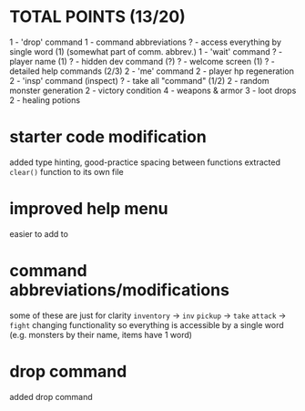 # TOTAL POINTS (13/20)
1 - 'drop' command
1 - command abbreviations
? - access everything by single word (1) (somewhat part of comm. abbrev.)
1 - 'wait' command
? - player name (1)
? - hidden dev command (?)
? - welcome screen (1)
? - detailed help commands (2/3)
2 - 'me' command
2 - player hp regeneration
2 - 'insp' command (inspect)
? - take all "command" (1/2)
2 - random monster generation
2 - victory condition
4 - weapons & armor
3 - loot drops
2 - healing potions

# starter code modification
added type hinting, good-practice spacing between functions
extracted `clear()` function to its own file

# improved help menu
easier to add to

# command abbreviations/modifications
some of these are just for clarity
`inventory` -> `inv`
`pickup` -> `take`
`attack` -> `fight`
changing functionality so everything is accessible by a single word (e.g. monsters by their name, items have 1 word)

# drop command
added drop command
